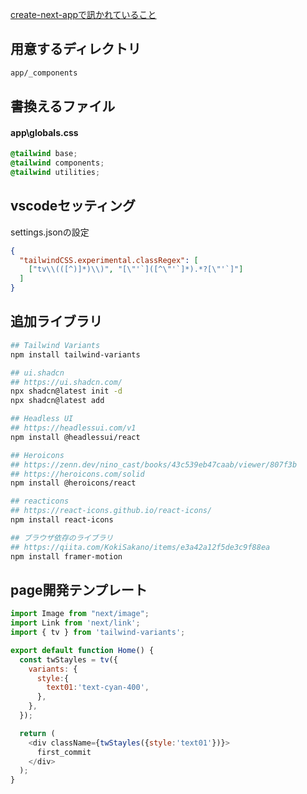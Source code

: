 [create-next-appで訊かれていること](https://zenn.dev/ikkik/articles/51d97ff70bd0da)

## 用意するディレクトリ
```txt
app/_components
```
## 書換えるファイル
#### app\globals.css
```css
@tailwind base;
@tailwind components;
@tailwind utilities;
```

## vscodeセッティング

settings.jsonの設定
```json
{
  "tailwindCSS.experimental.classRegex": [
    ["tv\\(([^)]*)\\)", "[\"'`]([^\"'`]*).*?[\"'`]"]
  ]
}
```

## 追加ライブラリ
```sh
## Tailwind Variants
npm install tailwind-variants

## ui.shadcn
## https://ui.shadcn.com/
npx shadcn@latest init -d
npx shadcn@latest add

## Headless UI
## https://headlessui.com/v1
npm install @headlessui/react

## Heroicons
## https://zenn.dev/nino_cast/books/43c539eb47caab/viewer/807f3b
## https://heroicons.com/solid
npm install @heroicons/react

## reacticons
## https://react-icons.github.io/react-icons/
npm install react-icons

## ブラウザ依存のライブラリ
## https://qiita.com/KokiSakano/items/e3a42a12f5de3c9f88ea
npm install framer-motion
```

## page開発テンプレート
```js
import Image from "next/image";
import Link from 'next/link';
import { tv } from 'tailwind-variants';

export default function Home() {
  const twStayles = tv({
    variants: {
      style:{
        text01:'text-cyan-400',
      },
    },
  });

  return (
    <div className={twStayles({style:'text01'})}>
      first_commit
    </div>
  );
}
```